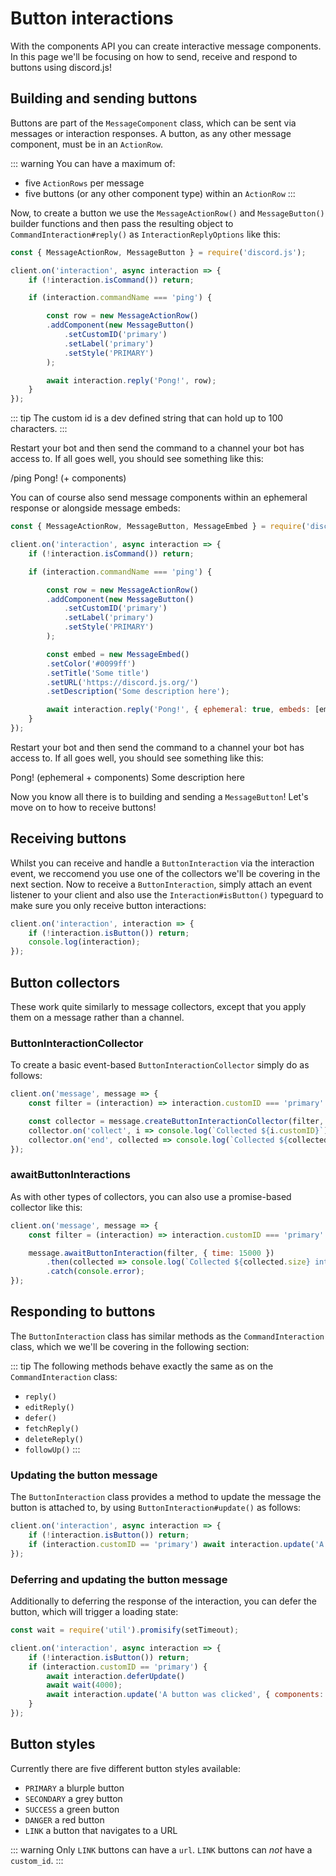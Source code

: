 # Button interactions

With the components API you can create interactive message components. In this page we'll be focusing on how to send, receive and respond to buttons using discord.js!


## Building and sending buttons

Buttons are part of the `MessageComponent` class, which can be sent via messages or interaction responses. A button, as any other message component, must be in an `ActionRow`.

::: warning
You can have a maximum of:
- five `ActionRows` per message
- five buttons (or any other component type) within an `ActionRow`
:::

Now, to create a button we use the `MessageActionRow()` and `MessageButton()` builder functions and then pass the resulting object to `CommandInteraction#reply()` as `InteractionReplyOptions` like this:

```js {1,8-13,15}
const { MessageActionRow, MessageButton } = require('discord.js');

client.on('interaction', async interaction => {
	if (!interaction.isCommand()) return;

	if (interaction.commandName === 'ping') {

		const row = new MessageActionRow()
		.addComponent(new MessageButton()
			.setCustomID('primary')
			.setLabel('primary')
			.setStyle('PRIMARY')
		);

		await interaction.reply('Pong!', row);
	}
});
```

::: tip
The custom id is a dev defined string that can hold up to 100 characters.
:::

Restart your bot and then send the command to a channel your bot has access to. If all goes well, you should see something like this:

<!--- vue-discord-message doesn't yet have support for inline replies/interactions/ephemeral messages/components -->
<div is="discord-messages">
	<discord-message profile="user">
		/ping
	</discord-message>
	<discord-message profile="bot">
		Pong! (+ components)
	</discord-message>
</div>

You can of course also send message components within an ephemeral response or alongside message embeds:

```js {1,15-19,21}
const { MessageActionRow, MessageButton, MessageEmbed } = require('discord.js');

client.on('interaction', async interaction => {
	if (!interaction.isCommand()) return;

	if (interaction.commandName === 'ping') {

		const row = new MessageActionRow()
		.addComponent(new MessageButton()
			.setCustomID('primary')
			.setLabel('primary')
			.setStyle('PRIMARY')
		);

		const embed = new MessageEmbed()
		.setColor('#0099ff')
		.setTitle('Some title')
		.setURL('https://discord.js.org/')
		.setDescription('Some description here');

		await interaction.reply('Pong!', { ephemeral: true, embeds: [embed], components: [row] });
	}
});
```

Restart your bot and then send the command to a channel your bot has access to. If all goes well, you should see something like this:

<!--- vue-discord-message doesn't yet have support for inline replies/interactions/ephemeral messages/components -->
<div is="discord-messages">
	<discord-message profile="bot">
		Pong! (ephemeral + components)
		<discord-embed
			slot="embeds"
			color="#0099ff"
			title="Some title"
			url="https://discord.js.org/"
		>
			Some description here
		</discord-embed>
	</discord-message>
</div>

Now you know all there is to building and sending a `MessageButton`! Let's move on to how to receive buttons!


## Receiving buttons

Whilst you can receive and handle a `ButtonInteraction` via the interaction event, we reccomend you use one of the collectors we'll be covering in the next section. Now to receive a `ButtonInteraction`, simply attach an event listener to your client and also use the `Interaction#isButton()` typeguard to make sure you only receive button interactions:

```js {2}
client.on('interaction', interaction => {
	if (!interaction.isButton()) return;
	console.log(interaction);
});
```


## Button collectors

These work quite similarly to message collectors, except that you apply them on a message rather than a channel.

### ButtonInteractionCollector

To create a basic event-based `ButtonInteractionCollector` simply do as follows:

```js
client.on('message', message => {
	const filter = (interaction) => interaction.customID === 'primary' && interaction.user.id === '122157285790187530';

	const collector = message.createButtonInteractionCollector(filter, { time: 15000 });
	collector.on('collect', i => console.log(`Collected ${i.customID}`));
	collector.on('end', collected => console.log(`Collected ${collected.size} items`));
});
```

### awaitButtonInteractions

As with other types of collectors, you can also use a promise-based collector like this:

```js {4-6}
client.on('message', message => {
	const filter = (interaction) => interaction.customID === 'primary' && interaction.user.id === '122157285790187530';

	message.awaitButtonInteraction(filter, { time: 15000 })
		.then(collected => console.log(`Collected ${collected.size} interactions`))
		.catch(console.error);
});
```


## Responding to buttons

The `ButtonInteraction` class has similar methods as the `CommandInteraction` class, which we we'll be covering in the following section:

::: tip
The following methods behave exactly the same as on the `CommandInteraction` class:
- `reply()`
- `editReply()`
- `defer()`
- `fetchReply()`
- `deleteReply()`
- `followUp()`
:::

### Updating the button message

The `ButtonInteraction` class provides a method to update the message the button is attached to, by using `ButtonInteraction#update()` as follows:

```js {1,3}
client.on('interaction', async interaction => {
	if (!interaction.isButton()) return;
	if (interaction.customID == 'primary') await interaction.update('A button was clicked', { components: [] });
});
```

### Deferring and updating the button message

Additionally to deferring the response of the interaction, you can defer the button, which will trigger a loading state:

```js {1,5-9}
const wait = require('util').promisify(setTimeout);

client.on('interaction', async interaction => {
	if (!interaction.isButton()) return;
	if (interaction.customID == 'primary') {
		await interaction.deferUpdate()
		await wait(4000);
		await interaction.update('A button was clicked', { components: [] });
	} 
});
```


## Button styles

Currently there are five different button styles available:

* `PRIMARY` a blurple button
* `SECONDARY` a grey button
* `SUCCESS` a green button
* `DANGER` a red button
* `LINK` a button that navigates to a URL

::: warning
Only `LINK` buttons can have a `url`. `LINK` buttons can _not_ have a `custom_id`.
:::